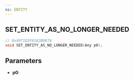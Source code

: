```yaml
---
ns: ENTITY
---
```

## SET_ENTITY_AS_NO_LONGER_NEEDED

```c
// 0x4971D2F8162B9674
void SET_ENTITY_AS_NO_LONGER_NEEDED(Any p0);
```

## Parameters
* **p0**:
